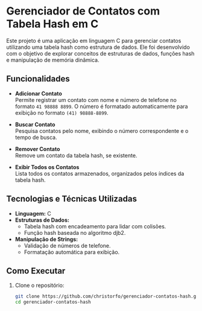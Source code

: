# Gerenciador de Contatos com Tabela Hash em C

Este projeto é uma aplicação em linguagem C para gerenciar contatos utilizando uma tabela hash como estrutura de dados. Ele foi desenvolvido com o objetivo de explorar conceitos de estruturas de dados, funções hash e manipulação de memória dinâmica.

##  Funcionalidades

- **Adicionar Contato**  
  Permite registrar um contato com nome e número de telefone no formato `41 98888 8899`. O número é formatado automaticamente para exibição no formato `(41) 98888-8899`.

- **Buscar Contato**  
  Pesquisa contatos pelo nome, exibindo o número correspondente e o tempo de busca.

- **Remover Contato**  
  Remove um contato da tabela hash, se existente.

- **Exibir Todos os Contatos**  
  Lista todos os contatos armazenados, organizados pelos índices da tabela hash.

##  Tecnologias e Técnicas Utilizadas

- **Linguagem:** C
- **Estruturas de Dados:**  
  - Tabela hash com encadeamento para lidar com colisões.  
  - Função hash baseada no algoritmo djb2.
- **Manipulação de Strings:**  
  - Validação de números de telefone.  
  - Formatação automática para exibição.  

##  Como Executar

1. Clone o repositório:
   ```bash
   git clone https://github.com/christorfo/gerenciador-contatos-hash.git
   cd gerenciador-contatos-hash
